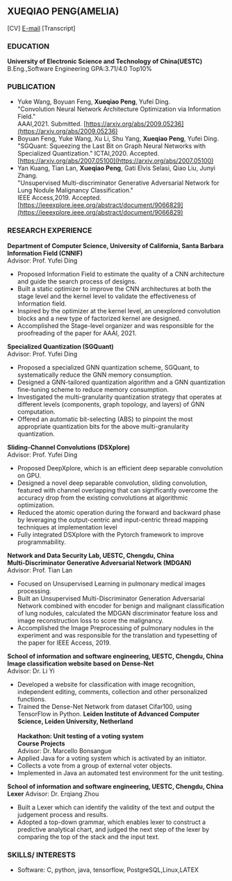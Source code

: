 ## XUEQIAO PENG(AMELIA)

[CV]  [E-mail](ameliapxq0131@gmail.com)
[Transcript]  

### EDUCATION
**University of Electronic Science and Technology of China(UESTC)**  
B.Eng.,Software Engineering                 GPA:3.71/4.0 Top10%  


### PUBLICATION  
- Yuke Wang, Boyuan Feng, **Xueqiao Peng**, Yufei Ding.<br> 
  "Convolution Neural Network Architecture Optimization via Information Field."<br>
  AAAI,2021. Submitted. [https://arxiv.org/abs/2009.05236](https://arxiv.org/abs/2009.05236)<br>
- Boyuan Feng, Yuke Wang, Xu Li, Shu Yang, **Xueqiao Peng**, Yufei Ding.<br> 
  "SGQuant: Squeezing the Last Bit on Graph Neural Networks with Specialized Quantization."
  ICTAI,2020. Accepted. [https://arxiv.org/abs/2007.05100](https://arxiv.org/abs/2007.05100)<br>
- Yan Kuang, Tian Lan, **Xueqiao Peng**, Gati Elvis Selasi, Qiao Liu, Junyi Zhang.<br> 
  "Unsupervised Multi-discriminator Generative Adversarial Network for Lung Nodule Malignancy Classification." <br>    IEEE Access,2019. Accepted. [https://ieeexplore.ieee.org/abstract/document/9066829](https://ieeexplore.ieee.org/abstract/document/9066829)

### RESEARCH EXPERIENCE

**Department of Computer Science, University of California, Santa Barbara**<br>
**Information Field (CNNIF)**<br>
Advisor: Prof. Yufei Ding
*	Proposed Information Field to estimate the quality of a CNN architecture and guide the search process of designs.
*	Built a static optimizer to improve the CNN architectures at both the stage level and the kernel level to validate the effectiveness of Information field.
* Inspired by the optimizer at the kernel level, an unexplored convolution blocks and a new type of factorized kernel are designed.
*	Accomplished the Stage-level organizer and was responsible for the proofreading of the paper for AAAI, 2021.

**Specialized Quantization (SGQuant)**<br>
Advisor: Prof. Yufei Ding
*	Proposed a specialized GNN quantization scheme, SGQuant, to systematically reduce the GNN memory consumption.
*	Designed a GNN-tailored quantization algorithm and a GNN quantization fine-tuning scheme to reduce memory consumption.
*	Investigated the multi-granularity quantization strategy that operates at different levels (components, graph topology, and layers) of GNN computation.
*	Offered an automatic bit-selecting (ABS) to pinpoint the most appropriate quantization bits for the above multi-granularity quantization.

**Sliding-Channel Convolutions (DSXplore)**<br>
Advisor: Prof. Yufei Ding
*	Proposed DeepXplore, which is an efficient deep separable convolution on GPU.
*	Designed a novel deep separable convolution, sliding convolution, featured with channel overlapping that can significantly overcome the accuracy drop from the existing convolutions at algorithmic optimization.
*	Reduced the atomic operation during the forward and backward phase by leveraging the output-centric and input-centric thread mapping techniques at implementation level
*	Fully integrated DSXplore with the Pytorch framework to improve programmability.


**Network and Data Security Lab, UESTC, Chengdu, China**<br>
**Multi-Discriminator Generative Adversarial Network (MDGAN)**<br>
Advisor: Prof. Tian Lan
*	Focused on Unsupervised Learning in pulmonary medical images processing.
*	Built an Unsupervised Multi-Discriminator Generation Adversarial Network combined with encoder for benign and malignant classification of lung nodules, calculated the MDGAN discriminator feature loss and image reconstruction loss to score the malignancy.
*	Accomplished the Image Preprocessing of pulmonary nodules in the experiment and was responsible for the translation and typesetting of the paper for IEEE Access, 2019.


**School of information and software engineering, UESTC, Chengdu, China**<br>
**Image classification website based on Dense-Net**<br>
Advisor: Dr. Li Yi
* Developed a website for classification with image recognition, independent editing, comments, collection and other personalized functions.
*	Trained the Dense-Net Network from dataset Cifar100, using TensorFlow in Python.
                                                                                                                 **Leiden Institute of Advanced Computer Science, Leiden University, Netherland**<br>                         
**Hackathon: Unit testing of a voting system**<br>
**Course Projects**  
Advisor: Dr. Marcello Bonsangue
* Applied Java for a voting system which is activated by an initiator.
*	Collects a vote from a group of external voter objects.
*	Implemented in Java an automated test environment for the unit testing.

**School of information and software engineering, UESTC, Chengdu, China**<br>
**Lexer**
Advisor: Dr. Erqiang Zhou
* Built a Lexer which can identify the validity of the text and output the judgement process and results.
*	Adopted a top-down grammar, which enables lexer to construct a predictive analytical chart, and judged the next step of the lexer by comparing the top of the stack and the input text.

### SKILLS/ INTERESTS  
- Software: C, python, java, tensorflow, PostgreSQL,Linux,LATEX 
  
